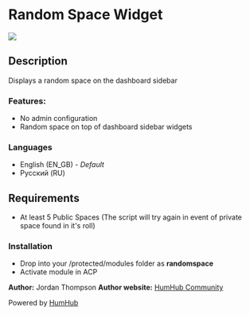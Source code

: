 # Random Space Widget ###

<img src="http://s21.postimg.org/f6exm0c53/Screenshot_1.png">

## Description

Displays a random space on the dashboard sidebar

### Features:

- No admin configuration
- Random space on top of dashboard sidebar widgets

### Languages

- English (EN_GB) - *Default*
- Pусский (RU)

## Requirements

- At least 5 Public Spaces (The script will try again in event of private space found in it's roll)

### Installation

- Drop into your /protected/modules folder as **randomspace**
- Activate module in ACP

__Author:__ Jordan Thompson
__Author website:__ [HumHub Community](http://community.humhub.org/)

Powered by [HumHub](http://humhub.org/)
